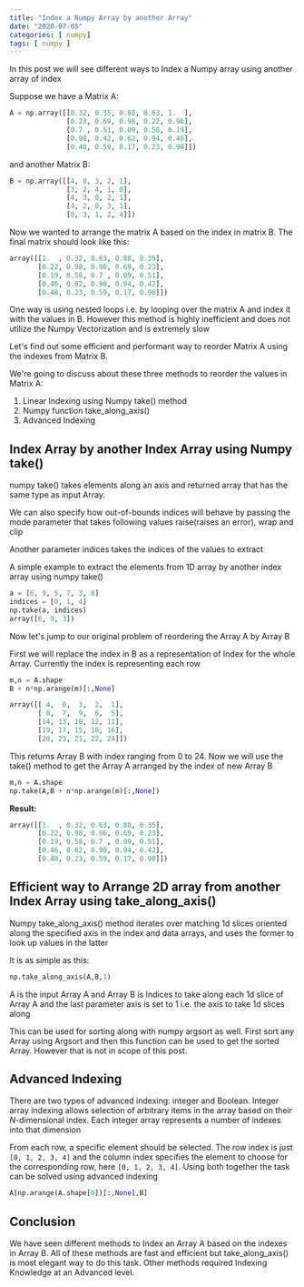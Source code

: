 ```yaml
---
title: "Index a Numpy Array by another Array"
date: "2020-07-05"
categories: [ numpy]
tags: [ numpy ]
---
```


In this post we will see different ways to Index a Numpy array using another array of index

Suppose we have a Matrix A:

```python
A = np.array([[0.32, 0.35, 0.88, 0.63, 1.  ],
              [0.23, 0.69, 0.98, 0.22, 0.96],
              [0.7 , 0.51, 0.09, 0.58, 0.19],
              [0.98, 0.42, 0.62, 0.94, 0.46],
              [0.48, 0.59, 0.17, 0.23, 0.98]])
```

and another Matrix B:

```python
B = np.array([[4, 0, 3, 2, 1],
              [3, 2, 4, 1, 0],
              [4, 3, 0, 2, 1],
              [4, 2, 0, 3, 1],
              [0, 3, 1, 2, 4]])
```

Now we wanted to arrange the matrix A based on the index in matrix B. The final matrix should look like this:

```python
array([[1.  , 0.32, 0.63, 0.88, 0.35],
       [0.22, 0.98, 0.96, 0.69, 0.23],
       [0.19, 0.58, 0.7 , 0.09, 0.51],
       [0.46, 0.62, 0.98, 0.94, 0.42],
       [0.48, 0.23, 0.59, 0.17, 0.98]])
```

One way is using nested loops i.e. by looping over the matrix A and index it with the values in B. However this method is highly inefficient and does not utilize the Numpy Vectorization and is extremely slow

Let's find out some efficient and performant way to reorder Matrix A using the indexes from Matrix B.

We're going to discuss about these three methods to reorder the values in Matrix A:

1. Linear Indexing using Numpy take() method
2. Numpy function take_along_axis()
3. Advanced Indexing

## Index Array by another Index Array using Numpy take()

numpy take() takes elements along an axis and returned array that has the same type as input Array.

We can also specify how out-of-bounds indices will behave by passing the mode parameter that takes following values raise(raises an error), wrap and clip

Another parameter indices takes the indices of the values to extract

A simple example to extract the elements from 1D array by another index array using numpy take()

```python
a = [6, 9, 5, 7, 3, 8]
indices = [0, 1, 4]
np.take(a, indices)
array([6, 9, 3])
```

Now let's jump to our original problem of reordering the Array A by Array B

First we will replace the index in B as a representation of Index for the whole Array. Currently the index is representing each row

```python
m,n = A.shape
B + n*np.arange(m)[:,None]
```

```python
array([[ 4,  0,  3,  2,  1],
       [ 8,  7,  9,  6,  5],
       [14, 13, 10, 12, 11],
       [19, 17, 15, 18, 16],
       [20, 23, 21, 22, 24]])
```

This returns Array B with index ranging from 0 to 24. Now we will use the take() method to get the Array A arranged by the index of new Array B

```python
m,n = A.shape
np.take(A,B + n*np.arange(m)[:,None])
```

**Result:**

```python
array([[1.  , 0.32, 0.63, 0.88, 0.35],
       [0.22, 0.98, 0.96, 0.69, 0.23],
       [0.19, 0.58, 0.7 , 0.09, 0.51],
       [0.46, 0.62, 0.98, 0.94, 0.42],
       [0.48, 0.23, 0.59, 0.17, 0.98]])
```

## Efficient way to Arrange 2D array from another Index Array using take_along_axis()

Numpy take_along_axis() method iterates over matching 1d slices oriented along the specified axis in the index and data arrays, and uses the former to look up values in the latter

It is as simple as this:

```python
np.take_along_axis(A,B,1)
```

A is the input Array A and Array B is Indices to take along each 1d slice of Array A and the last parameter axis is set to 1 i.e. the axis to take 1d slices along

This can be used for sorting along with numpy argsort as well. First sort any Array using Argsort and then this function can be used to get the sorted Array. However that is not in scope of this post.

## Advanced Indexing

There are two types of advanced indexing: integer and Boolean. Integer array indexing allows selection of arbitrary items in the array based on their *N*-dimensional index. Each integer array represents a number of indexes into that dimension

From each row, a specific element should be selected. The row index is just `[0, 1, 2, 3, 4]` and the column index specifies the element to choose for the corresponding row, here `[0, 1, 2, 3, 4]`. Using both together the task can be solved using advanced indexing

```python
A[np.arange(A.shape[0])[:,None],B]
```

## Conclusion

We have seen different methods to Index an Array A based on the indexes in Array B. All of these methods are fast and efficient but take_along_axis() is most elegant way to do this task. Other methods required Indexing Knowledge at an Advanced level.